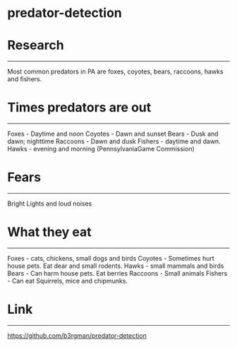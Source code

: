 # predator-detection

# Research
---
Most common predators in PA are foxes, coyotes, bears, raccoons, hawks and fishers.

# Times predators are out
---
Foxes -  Daytime and noon
Coyotes - Dawn and sunset
Bears - Dusk and dawn; nighttime
Raccoons - Dawn and dusk
Fishers - daytime and dawn.
Hawks - evening and morning 
(PennsylvaniaGame Commission)


# Fears
---
Bright Lights and loud noises


# What they eat
---
Foxes - cats, chickens, small dogs and birds
Coyotes - Sometimes hurt house pets.  Eat dear and small rodents.
Hawks - small mammals and birds
Bears - Can harm house pets.  Eat berries
Raccoons - Small animals
Fishers - Can eat Squirrels, mice and chipmunks. 


# Link
---
https://github.com/b3rgman/predator-detection
